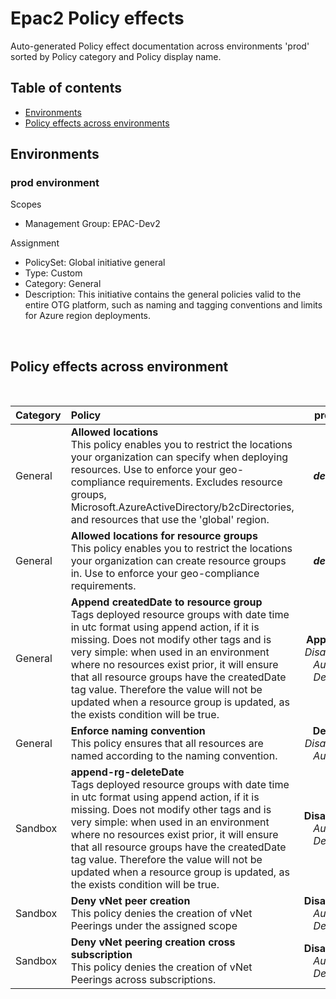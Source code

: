 # Epac2 Policy effects 

Auto-generated Policy effect documentation across environments 'prod' sorted by Policy category and Policy display name.

## Table of contents

- [Environments](#environments)
- [Policy effects across environments](#policy-effects-across-environment)

## <a id="environments"></a>Environments


### **prod environment**

Scopes

- Management Group: EPAC-Dev2

Assignment 

- PolicySet: Global initiative general
- Type: Custom
- Category: General
- Description: This initiative contains the general policies valid to the entire OTG platform, such as naming and tagging conventions and limits for Azure region deployments.

<br/>

## <a id='policy-effects-across-environment'></a>Policy effects across environment

<br/>

| Category | Policy | prod |
| :------- | :----- | :-----: |
| General | **Allowed locations**<br/>This policy enables you to restrict the locations your organization can specify when deploying resources. Use to enforce your geo-compliance requirements. Excludes resource groups, Microsoft.AzureActiveDirectory/b2cDirectories, and resources that use the 'global' region. |  ***deny*** |
| General | **Allowed locations for resource groups**<br/>This policy enables you to restrict the locations your organization can create resource groups in. Use to enforce your geo-compliance requirements. |  ***deny*** |
| General | **Append createdDate to resource group**<br/>Tags deployed resource groups with date time in utc format using append action, if it is missing. Does not modify other tags and is very simple: when used in an environment where no resources exist prior, it will ensure that all resource groups have the createdDate tag value. Therefore the value will not be updated when a resource group is updated, as the exists condition will be true. |  **Append**<br/>*Disabled*<br/>*Audit*<br/>*Deny* |
| General | **Enforce naming convention**<br/>This policy ensures that all resources are named according to the naming convention. |  **Deny**<br/>*Disabled*<br/>*Audit* |
| Sandbox | **append-rg-deleteDate**<br/>Tags deployed resource groups with date time in utc format using append action, if it is missing. Does not modify other tags and is very simple: when used in an environment where no resources exist prior, it will ensure that all resource groups have the createdDate tag value. Therefore the value will not be updated when a resource group is updated, as the exists condition will be true. |  **Disabled**<br/>*Audit*<br/>*Deny* |
| Sandbox | **Deny vNet peer creation**<br/>This policy denies the creation of vNet Peerings under the assigned scope |  **Disabled**<br/>*Audit*<br/>*Deny* |
| Sandbox | **Deny vNet peering creation cross subscription**<br/>This policy denies the creation of vNet Peerings across subscriptions. |  **Disabled**<br/>*Audit*<br/>*Deny* |

